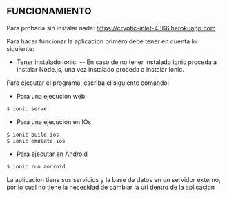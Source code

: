 FUNCIONAMIENTO
-----------
Para probarla sin instalar nada:
https://cryptic-inlet-4366.herokuapp.com



Para hacer funcionar la aplicacion primero debe tener en cuenta lo siguiente:
 - Tener instalado Ionic.
 -- En caso de no tener instalado ionic proceda a instalar Node.js, una vez instalado proceda a instalar Ionic.

Para ejecutar el programa, escriba el siguiente comando:

- Para una ejecucion web:
```sh
$ ionic serve
```

- Para una ejecucion en IOs
```sh
$ ionic build ios
$ ionic emulate ios
```

- Para ejecutar en Android
```sh
$ ionic run android
```

La aplicacion tiene sus servicios y la base de datos en un servidor externo, por lo cual no tiene la necesidad de cambiar la url dentro
de la aplicacion
